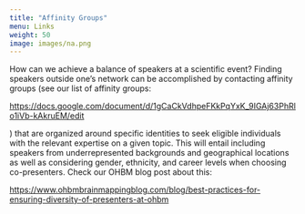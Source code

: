 ```yaml
---
title: "Affinity Groups"
menu: Links
weight: 50
image: images/na.png
---
```



How can we achieve a balance of speakers at a scientific event? Finding speakers outside one’s network can be accomplished by contacting affinity groups (see our list of affinity groups: <p style="color:blue;">https://docs.google.com/document/d/1gCaCkVdhpeFKkPqYxK_9IGAj63PhRlo1iVb-kAkruEM/edit</p>) that are organized around specific identities to seek eligible individuals with the relevant expertise on a given topic. This will entail including speakers from underrepresented backgrounds and geographical locations as well as considering gender, ethnicity, and career levels when choosing co-presenters. Check our OHBM blog post about this: <p style="color:blue;">https://www.ohbmbrainmappingblog.com/blog/best-practices-for-ensuring-diversity-of-presenters-at-ohbm</p>







